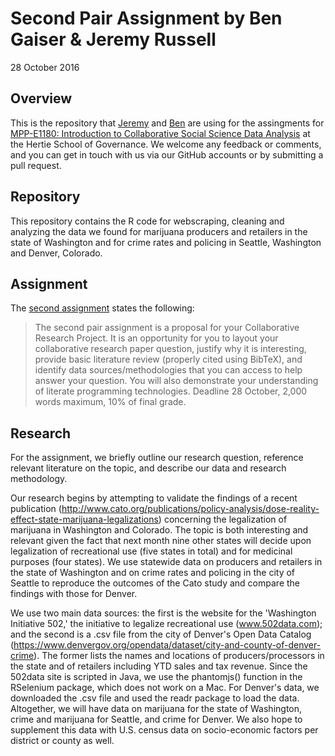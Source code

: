 # Second Pair Assignment by Ben Gaiser & Jeremy Russell
28 October 2016

## Overview
This is the repository that [Jeremy](https://github.com/jrus87) and [Ben](https://github.com/BenjaminGaiser) are using for the assingments for [MPP-E1180: Introduction to Collaborative Social Science Data Analysis](https://github.com/HertieDataScience) at the Hertie School of Governance. We welcome any feedback or comments, and you can get in touch with us via our GitHub accounts or by submitting a pull request. 

## Repository
This repository contains the R code for webscraping, cleaning and analyzing the data we found for marijuana producers and retailers in the state of Washington and for crime rates and policing in Seattle, Washington and Denver, Colorado.

## Assignment
The [second assignment](https://github.com/HertieDataScience/SyllabusAndLectures/blob/master/README.md) states the following:
>The second pair assignment is a proposal for your Collaborative Research Project. It is an opportunity for you to layout your collaborative research paper question, justify why it is interesting, provide basic literature review (properly cited using BibTeX), and identify data sources/methodologies that you can access to help answer your question. You will also demonstrate your understanding of literate programming technologies. Deadline 28 October, 2,000 words maximum, 10% of final grade.

## Research 
For the assignment, we briefly outline our research question, reference relevant literature on the topic, and describe our data and research methodology.

Our research begins by attempting to validate the findings of a recent publication (http://www.cato.org/publications/policy-analysis/dose-reality-effect-state-marijuana-legalizations) concerning the legalization of marijuana in Washington and Colorado. The topic is both interesting and relevant given the fact that next month nine other states will decide upon legalization of recreational use (five states in total) and for medicinal purposes (four states). We use statewide data on producers and retailers in the state of Washington and on crime rates and policing in the city of Seattle to reproduce the outcomes of the Cato study and compare the findings with those for Denver.

We use two main data sources: the first is the website for the 'Washington Initiative 502,' the initiative to legalize recreational use (www.502data.com); and the second is a .csv file from the city of Denver's Open Data Catalog (https://www.denvergov.org/opendata/dataset/city-and-county-of-denver-crime). The former lists the names and locations of producers/processors in the state and of retailers including YTD sales and tax revenue. Since the 502data site is scripted in Java, we use the phantomjs() function in the RSelenium package, which does not work on a Mac. For Denver's data, we downloaded the .csv file and used the readr package to load the data. Altogether, we will have data on marijuana for the state of Washington, crime and marijuana for Seattle, and crime for Denver. We also hope to supplement this data with U.S. census data on socio-economic factors per district or county as well.

